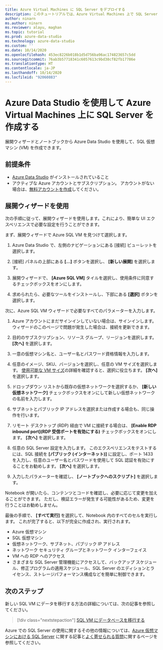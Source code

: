 ```yaml
---
title: Azure Virtual Machines に SQL Server をデプロイする
description: このチュートリアルでは、Azure Virtual Machines 上で SQL Server を作成する方法について説明します
author: ninarn
ms.author: ninarn
ms.reviewer: alayu, maghan
ms.topic: tutorial
ms.prod: azure-data-studio
ms.technology: azure-data-studio
ms.custom: ''
ms.date: 10/14/2020
ms.openlocfilehash: 453ec8226b018b1d5d756ba96ac174823657c5dd
ms.sourcegitcommit: 76ab3b57718341c6057613c9bd38cf82fb17786e
ms.translationtype: HT
ms.contentlocale: ja-JP
ms.lasthandoff: 10/14/2020
ms.locfileid: "92060883"
---
```

# <a name="create-sql-server-on-azure-virtual-machines-using-azure-data-studio"></a>Azure Data Studio を使用して Azure Virtual Machines 上に SQL Server を作成する

展開ウィザードとノートブックから Azure Data Studio を使用して、SQL 仮想マシン (VM) を作成できます。

## <a name="pre-requisites"></a>前提条件

- [Azure Data Studio](download-azure-data-studio.md) がインストールされていること
- アクティブな Azure アカウントとサブスクリプション。 アカウントがない場合は、[無料アカウントを作成](https://azure.microsoft.com/free/)してください。

## <a name="use-the-deployment-wizard"></a>展開ウィザードを使用

次の手順に従って、展開ウィザードを使用します。これにより、簡単な UI エクスペリエンスで必要な設定を行うことができます。

まず、展開ウィザードで Azure SQL VM を見つけて選択します。

1. Azure Data Studio で、左側のナビゲーションにある [接続] ビューレットを選択します。

2. [接続] パネルの上部にある **[...]** ボタンを選択し、 **[新しい展開]** を選択します。

3. 展開ウィザードで、 **[Azure SQL VM]** タイルを選択し、使用条件に同意するチェックボックスをオンにします。

4. 求められたら、必要なツールをインストールし、下部にある **[選択]** ボタンを選択します。

次に、Azure SQL VM ウィザードで必要なすべてのパラメーターを入力します。

1. Azure アカウントにまだサインインしていない場合は、サインインします。 ウィザードのこのページで問題が発生した場合は、接続を更新できます。

2. 目的のサブスクリプション、リソース グループ、リージョンを選択します。 **[次へ]** を選択します。

3. 一意の仮想マシン名と、ユーザー名とパスワード資格情報を入力します。

4. 任意のイメージ、SKU、バージョンを選択し、任意の VM サイズを選択します。 [使用可能な VM サイズ](https://docs.microsoft.com/azure/virtual-machines/sizes)の詳細を確認すると、選択に役立ちます。 **[次へ]** を選択します。

5. ドロップダウン リストから既存の仮想ネットワークを選択するか、 **[新しい仮想ネットワーク]** チェックボックスをオンにして新しい仮想ネットワークの名前を入力します。

6. サブネットとパブリック IP アドレスを選択または作成する場合も、同じ操作を行います。

7. リモート デスクトップ (RDP) 経由で VM に接続する場合は、 **[Enable RDP inbound port]\(RDP 受信ポートを有効にする\)** チェックボックスをオンにします。 **[次へ]** を選択します。

8. 任意の SQL Server 設定を入力します。 このエクスペリエンスをテストするには、SQL 接続を **[パブリック (インターネット)]** に設定し、ポート 1433 を入力し、任意のユーザー名とパスワードを使用して SQL 認証を有効にすることをお勧めします。 **[次へ]** を選択します。

9. 入力したパラメーターを確認し、 **[ノートブックへのスクリプト]** を選択します。

Notebook が開いたら、コンテンツとコードを確認し、必要に応じて変更を加えることができます。 ただし、検証エラーが発生する可能性があるため、変更を行うことはお勧めしません。

最後の手順で、 **[すべて実行]** を選択して、Notebook 内のすべてのセルを実行します。 これが完了すると、以下が完全に作成され、実行されます。

- Azure 仮想マシン
- SQL 仮想マシン
- 仮想ネットワーク、サブネット、パブリック IP アドレス
- ネットワーク セキュリティ グループとネットワーク インターフェイス
- VM への RDP へのアクセス
- さまざまな SQL Server 管理機能にアクセスして、バックアップ スケジュール、修正プログラムの適用スケジュール、SQL Server のエディションとライセンス、ストレージパフォーマンス構成などを簡単に制御できます。

## <a name="next-steps"></a>次のステップ

新しい SQL VM にデータを移行する方法の詳細については、次の記事を参照してください。

> [!div class="nextstepaction"]
> [SQL VM にデータベースを移行する](https://docs.microsoft.com/azure/azure-sql/virtual-machines/windows/migrate-to-vm-from-sql-server)

Azure での SQL Server の使用に関するその他の情報については、[Azure 仮想マシンにおける SQL Server](https://docs.microsoft.com/azure/azure-sql/virtual-machines/windows/sql-server-on-azure-vm-iaas-what-is-overview) に関する記事と[よく寄せられる質問](https://docs.microsoft.com/azure/azure-sql/virtual-machines/windows/frequently-asked-questions-faq)に関するページを参照してください。
